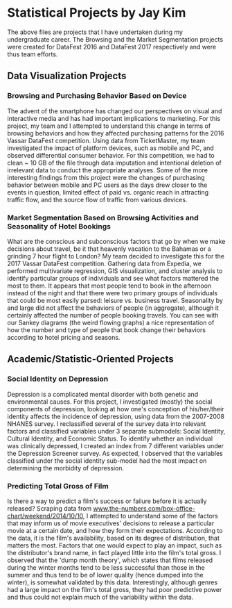# Statistical Projects by Jay Kim

The above files are projects that I have undertaken during my undergraduate career. The Browsing and the Market Segmentation projects
were created for DataFest 2016 and DataFest 2017 respectively and were thus team efforts.

## Data Visualization Projects

### Browsing and Purchasing Behavior Based on Device

The advent of the smartphone has changed our perspectives on visual and interactive media and has had important implications to marketing. For this project, my team and I attempted to understand this change in terms of browsing behaviors and how they affected purchasing patterns for the 2016 Vassar DataFest competition. Using data from TicketMaster, my team investigated the impact of platform devices, such as mobile and PC, and observed differential consumer behavior. For this competition, we had to clean ~ 10 GB of the file through data imputation and intentional deletion of irrelevant data to conduct the appropriate analyses. Some of the more interesting findings from this project were the changes of purchasing behavior between mobile and PC users as the days drew closer to the events in question, limited effect of paid vs. organic reach in attracting traffic flow, and the source flow of traffic from various devices.

### Market Segmentation Based on Browsing Activities and Seasonality of Hotel Bookings

What are the conscious and subconscious factors that go by when we make decisions about travel, be it that heavenly vacation to the Bahamas or a grinding 7 hour flight to London? My team decided to investigate this for the 2017 Vassar DataFest competition. Gathering data from Expedia, we performed multivariate regression, GIS visualization, and cluster analysis to identify particular groups of individuals and see what factors mattered the most to them. It appears that most people tend to book in the afternoon instead of the night and that there were two primary groups of individuals that could be most easily parsed: leisure vs. business travel. Seasonality by and large did not affect the behaviors of people (in aggregate), although it certainly affected the number of people booking travels. You can see with our Sankey diagrams (the weird flowing graphs) a nice representation of how the number and type of people that book change their behaviors according to hotel pricing and seasons.

## Academic/Statistic-Oriented Projects

### Social Identity on Depression

Depression is a complicated mental disorder with both genetic and environmental causes. For this project, I investigated (mostly) the social components of depression, looking at how one's conception of his/her/their identity affects the incidence of depression, using data from the 2007-2008 NHANES survey. I reclassified several of the survey data into relevant factors and classified variables under 3 separate submodels: Social Identity, Cultural Identity, and Economic Status. To identify whether an individual was clinically depressed, I created an index from 7 different variables under the Depression Screener survey. As expected, I observed that the variables classified under the social identity sub-model had the most impact on determining the morbidity of depression.

### Predicting Total Gross of Film

Is there a way to predict a film's success or failure before it is actually released? Scraping data from www.the-numbers.com/box-office-chart/weekend/2014/10/10, I attempted to understand some of the factors that may inform us of movie executives' decisions to release a particular movie at a certain date, and how they form their expectations. According to the data, it is the film's availability, based on its degree of distribution, that matters the most. Factors that one would expect to play an impact, such as the distributor's brand name, in fact played little into the film's total gross. I observed that the 'dump month theory', which states that films released during the winter months tend to be less successful than those in the summer and thus tend to be of lower quality (hence dumped into the winter), is somewhat validated by this data. Interestingly, although genres had a large impact on the film's total gross, they had poor predictive power and thus could not explain much of the variability within the data.


